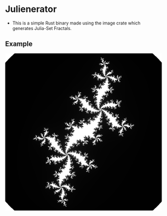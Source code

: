 # Julienerator

* This is a simple Rust binary made using the image crate which generates Julia-Set Fractals.


## Example

![](src/julia_set.png)
